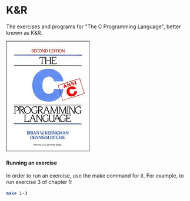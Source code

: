 # K&R
The exercises and programs for "The C Programming Language", better known as K&R.

![Book Cover](https://github.com/jonathantorres/bookshelf/blob/master/kr/cover.jpeg)

#### Running an exercise
In order to run an exercise, use the make command for it. For example, to run exercise 3 of chapter 1:
```bash
make 1-3
```
